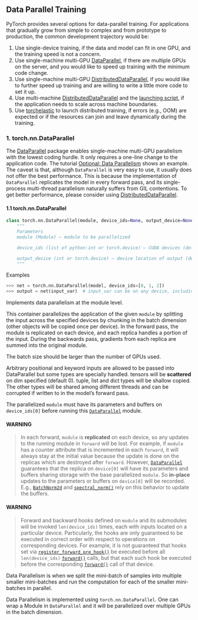 ## Data Parallel Training

PyTorch provides several options for data-parallel training. For applications that gradually grow from simple to complex and from prototype to production, the common development trajectory would be:

1. Use single-device training, if the data and model can fit in one GPU, and the training speed is not a concern.
2. Use single-machine multi-GPU [DataParallel](https://pytorch.org/docs/master/generated/torch.nn.DataParallel.html), if there are multiple GPUs on the server, and you would like to speed up training with the minimum code change.
3. Use single-machine multi-GPU [DistributedDataParallel](https://pytorch.org/docs/master/generated/torch.nn.parallel.DistributedDataParallel.html), if you would like to further speed up training and are willing to write a little more code to set it up.
4. Use multi-machine [DistributedDataParallel](https://pytorch.org/docs/master/generated/torch.nn.parallel.DistributedDataParallel.html) and the [launching script](https://github.com/pytorch/examples/blob/master/distributed/ddp/README.md), if the application needs to scale across machine boundaries.
5. Use [torchelastic](https://pytorch.org/elastic) to launch distributed training, if errors (e.g., OOM) are expected or if the resources can join and leave dynamically during the training.



### 1.  torch.nn.DataParallel

The [DataParallel](https://pytorch.org/docs/master/generated/torch.nn.DataParallel.html) package enables single-machine multi-GPU parallelism with the lowest coding hurdle. It only requires a one-line change to the application code. The tutorial [Optional: Data Parallelism](https://pytorch.org/tutorials/beginner/blitz/data_parallel_tutorial.html) shows an example. The caveat is that, although `DataParallel` is very easy to use, it usually does not offer the best performance. This is because the implementation of `DataParallel` replicates the model in every forward pass, and its single-process multi-thread parallelism naturally suffers from GIL contentions. To get better performance, please consider using [DistributedDataParallel](https://pytorch.org/docs/master/generated/torch.nn.parallel.DistributedDataParallel.html).

####  1.1 torch.nn.DataParallel

```python
class torch.nn.DataParallel(module, device_ids=None, output_device=None, dim=0)
    """
    Parameters
    module (Module) – module to be parallelized

    device_ids (list of python:int or torch.device) – CUDA devices (default: all devices)

    output_device (int or torch.device) – device location of output (default: device_ids[0])
    """
```

Examples

```python
>>> net = torch.nn.DataParallel(model, device_ids=[0, 1, 2])
>>> output = net(input_var)  # input_var can be on any device, including CPU
```

Implements data parallelism at the module level.

This container parallelizes the application of the given `module` by splitting the input across the specified devices by chunking in the batch dimension (other objects will be copied once per device). In the forward pass, the module is replicated on each device, and each replica handles a portion of the input. During the backwards pass, gradients from each replica are summed into the original module.

The batch size should be larger than the number of GPUs used.



Arbitrary positional and keyword inputs are allowed to be passed into DataParallel but some types are specially handled. tensors will be **scattered** on dim specified (default 0). tuple, list and dict types will be shallow copied. The other types will be shared among different threads and can be corrupted if written to in the model’s forward pass.

The parallelized `module` must have its parameters and buffers on `device_ids[0]` before running this [`DataParallel`](https://pytorch.org/docs/master/generated/torch.nn.DataParallel.html#torch.nn.DataParallel) module.

#### WARNING

> In each forward, `module` is **replicated** on each device, so any updates to the running module in `forward` will be lost. For example, if `module` has a counter attribute that is incremented in each `forward`, it will always stay at the initial value because the update is done on the replicas which are destroyed after `forward`. However, [`DataParallel`](https://pytorch.org/docs/master/generated/torch.nn.DataParallel.html#torch.nn.DataParallel) guarantees that the replica on `device[0]` will have its parameters and buffers sharing storage with the base parallelized `module`. So **in-place** updates to the parameters or buffers on `device[0]` will be recorded. E.g., [`BatchNorm2d`](https://pytorch.org/docs/master/generated/torch.nn.BatchNorm2d.html#torch.nn.BatchNorm2d) and [`spectral_norm()`](https://pytorch.org/docs/master/generated/torch.nn.utils.spectral_norm.html#torch.nn.utils.spectral_norm) rely on this behavior to update the buffers.



#### WARNING

>Forward and backward hooks defined on `module` and its submodules will be invoked `len(device_ids)` times, each with inputs located on a particular device. Particularly, the hooks are only guaranteed to be executed in correct order with respect to operations on corresponding devices. For example, it is not guaranteed that hooks set via [`register_forward_pre_hook()`](https://pytorch.org/docs/master/generated/torch.nn.Module.html#torch.nn.Module.register_forward_pre_hook) be executed before all `len(device_ids)` [`forward()`](https://pytorch.org/docs/master/generated/torch.nn.Module.html#torch.nn.Module.forward) calls, but that each such hook be executed before the corresponding [`forward()`](https://pytorch.org/docs/master/generated/torch.nn.Module.html#torch.nn.Module.forward) call of that device.





Data Parallelism is when we split the mini-batch of samples into multiple smaller mini-batches and run the computation for each of the smaller mini-batches in parallel.

Data Parallelism is implemented using `torch.nn.DataParallel`. One can wrap a Module in `DataParallel` and it will be parallelized over multiple GPUs in the batch dimension.
